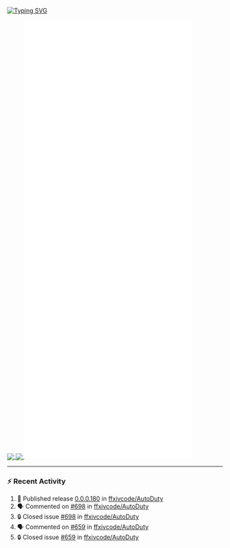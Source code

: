 [![Typing SVG](https://readme-typing-svg.demolab.com?font=Fira+Code&duration=1000&pause=1000&multiline=true&repeat=false&width=435&lines=Simon+Latusek+%7C+Gameplay+Engineer)](https://git.io/typing-svg)

<a href="https://github.com/anuraghazra/github-readme-stats">
  <img height=200 align="center" src="https://github-readme-stats.vercel.app/api?username=erdelf&theme=radical" />
</a>
<a href="https://github.com/anuraghazra/convoychat">
  <img height=200 align="center" src="https://streak-stats.demolab.com?user=erdelf&theme=radical&mode=weekly" />
</a>

<picture>
  <img src="/github-metrics.svg" alt="Metrics">
</picture>

---

### :zap: Recent Activity
<!--START_SECTION:activity-->
1. 🚀 Published release [0.0.0.180](https://github.com/ffxivcode/AutoDuty/releases/tag/0.0.0.180) in [ffxivcode/AutoDuty](https://github.com/ffxivcode/AutoDuty)
2. 🗣 Commented on [#698](https://github.com/ffxivcode/AutoDuty/issues/698#issuecomment-2534210753) in [ffxivcode/AutoDuty](https://github.com/ffxivcode/AutoDuty)
3. 🔒 Closed issue [#698](https://github.com/ffxivcode/AutoDuty/issues/698) in [ffxivcode/AutoDuty](https://github.com/ffxivcode/AutoDuty)
4. 🗣 Commented on [#659](https://github.com/ffxivcode/AutoDuty/issues/659#issuecomment-2534025730) in [ffxivcode/AutoDuty](https://github.com/ffxivcode/AutoDuty)
5. 🔒 Closed issue [#659](https://github.com/ffxivcode/AutoDuty/issues/659) in [ffxivcode/AutoDuty](https://github.com/ffxivcode/AutoDuty)
<!--END_SECTION:activity-->

<!--
**erdelf/erdelf** is a ✨ _special_ ✨ repository because its `README.md` (this file) appears on your GitHub profile.

Here are some ideas to get you started:

- 🔭 I’m currently working on ...
- 🌱 I’m currently learning ...
- 👯 I’m looking to collaborate on ...
- 🤔 I’m looking for help with ...
- 💬 Ask me about ...
- 📫 How to reach me: ...
- 😄 Pronouns: ...
- ⚡ Fun fact: ...
-->
